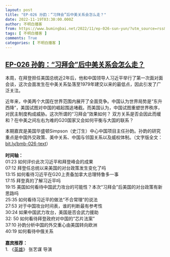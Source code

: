```yaml
---
layout: post
title: "EP-026 孙韵：“习拜会”后中美关系会怎么走？"
date: 2022-11-19T03:30:00.000Z
author: 不明白播客
from: https://www.bumingbai.net/2022/11/ep-026-sun-yun/?utm_source=rss&utm_medium=rss&utm_campaign=ep-026-sun-yun
tags: [ 不明白播客 ]
comments: True
categories: [ 不明白播客 ]
---
```

<!--1668828600000-->
[EP-026 孙韵：“习拜会”后中美关系会怎么走？](https://www.bumingbai.net/2022/11/ep-026-sun-yun/?utm_source=rss&utm_medium=rss&utm_campaign=ep-026-sun-yun)
------

<div>
<div id="buzzsprout-player-11722799"></div><script src="https://www.buzzsprout.com/1982525/11722799-ep-026.js?container_id=buzzsprout-player-11722799&amp;player=small" type="text/javascript" charset="utf-8"></script><p>本周，在拜登担任美国总统近2年后，他和中国领导人习近平举行了第一次面对面会谈，这次会面发生在中美关系坠落至1979年建交以来的最低点，因此引发了广泛关注。</p><p>近年来，中美两个大国在世界范围内展开了全面竞争。中国认为世界局势是“东升西降”，美国试图对中国的崛起围追堵截。而美国认为，中国试图重塑世界秩序，对民主制度构成威胁。这次所谓的“习拜会”效果如何？ 双方关系是否会因此而缓和？在中美之间左右为难的G20国家又会如何平衡与大国的联系？</p><p>本期嘉宾是美国华盛顿Simpson（史汀生）中心中国项目主任孙韵。孙韵的研究重点是中国外交政策、美中关系、中国与邻国关系以及威权体制。（文字版全文：<a rel="noreferrer noopener" href="https://bit.ly/bmb-026-text" target="_blank">bit.ly/bmb-026-text</a>）<br><br><strong>时间轴：<br></strong>01:23 如何评价此次习近平和拜登峰会的成果<br>07:12 拜登任总统以来美国的对台政策发生变化了吗<br>13:15 如何看待习近平在G20上责备加拿大总理特鲁多一事<br>17:15 拜登真的了解习近平吗<br>19:15 美国如何看待中国武力攻台的可能性？本次“习拜会”后美国的对台政策有新思路吗<br>25:35 如何看待习近平的做法“不合常理”的说法<br>27:53 对于中国攻台时间表，谁的判断最有参考性<br>30:24 如果中国武力攻台，美国是否会武力援助<br>32: 50 如何看待拜登政府对中国的“芯片法案”<br>37:10 孙韵分析中国的外交重心由美国转向欧洲<br>40:19 如何看待中俄关系<br><br><strong>嘉宾推荐：<br></strong>1. 《<a rel="noreferrer noopener" href="https://movie.douban.com/subject/1306123/" target="_blank">英雄</a>》 张艺谋 导演</p><p></p>
</div>
